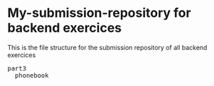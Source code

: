 # My-submission-repository for backend exercices

This is the file structure for the submission repository of all backend exercices

<pre>
part3  
  phonebook
</pre>
